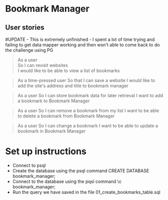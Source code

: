 # Bookmark Manager

## User stories

#UPDATE - This is extremely unfinished - I spent a lot of time trying and failing to get data mapper working and then wsn't able to come back to do the challenge using PG

> As a user  
> So I can revisit websites  
> I would like to be able to view a list of bookmarks

> As a time-pressed user
> So that I can save a website
> I would like to add the site's address and title to bookmark manager

> As a user
> So I can store bookmark data for later retrieval
> I want to add a bookmark to Bookmark Manager

> As a user
> So I can remove a bookmark from my list
> I want to be able to delete a bookmark from Bookmark Manager

> As a user
> So I can change a bookmark
> I want to be able to update a bookmark in Bookmark Manager 

# Set up instructions

- Connect to psql
- Create the database using the psql command CREATE DATABASE bookmark_manager;
- Connect to the database using the pqsl command \c bookmark_manager;
- Run the query we have saved in the file 01_create_bookmarks_table.sql